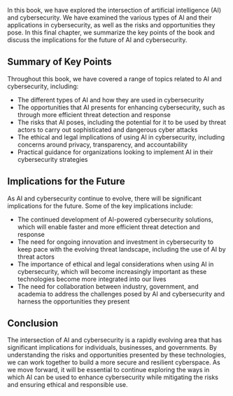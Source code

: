 
In this book, we have explored the intersection of artificial intelligence (AI) and cybersecurity. We have examined the various types of AI and their applications in cybersecurity, as well as the risks and opportunities they pose. In this final chapter, we summarize the key points of the book and discuss the implications for the future of AI and cybersecurity.

Summary of Key Points
---------------------

Throughout this book, we have covered a range of topics related to AI and cybersecurity, including:

* The different types of AI and how they are used in cybersecurity
* The opportunities that AI presents for enhancing cybersecurity, such as through more efficient threat detection and response
* The risks that AI poses, including the potential for it to be used by threat actors to carry out sophisticated and dangerous cyber attacks
* The ethical and legal implications of using AI in cybersecurity, including concerns around privacy, transparency, and accountability
* Practical guidance for organizations looking to implement AI in their cybersecurity strategies

Implications for the Future
---------------------------

As AI and cybersecurity continue to evolve, there will be significant implications for the future. Some of the key implications include:

* The continued development of AI-powered cybersecurity solutions, which will enable faster and more efficient threat detection and response
* The need for ongoing innovation and investment in cybersecurity to keep pace with the evolving threat landscape, including the use of AI by threat actors
* The importance of ethical and legal considerations when using AI in cybersecurity, which will become increasingly important as these technologies become more integrated into our lives
* The need for collaboration between industry, government, and academia to address the challenges posed by AI and cybersecurity and harness the opportunities they present

Conclusion
----------

The intersection of AI and cybersecurity is a rapidly evolving area that has significant implications for individuals, businesses, and governments. By understanding the risks and opportunities presented by these technologies, we can work together to build a more secure and resilient cyberspace. As we move forward, it will be essential to continue exploring the ways in which AI can be used to enhance cybersecurity while mitigating the risks and ensuring ethical and responsible use.